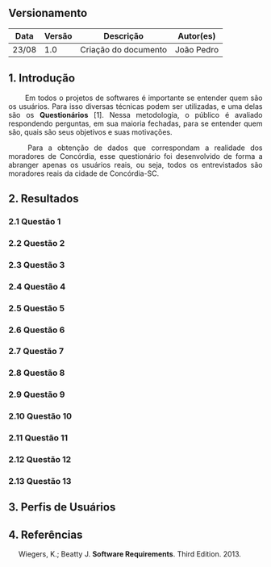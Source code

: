 ## Versionamento
|Data|Versão|Descrição|Autor(es)
|--|--|--|--|
|23/08|1.0|Criação do documento|João Pedro|

## 1. Introdução
<p align = "justify"> &emsp;&emsp; Em todos o projetos de softwares é importante se entender quem são os usuários. Para isso diversas técnicas podem ser utilizadas, e uma delas são os <b>Questionários</b> [1]. Nessa metodologia, o público é avaliado respondendo perguntas, em sua maioria fechadas, para se entender quem são, quais são seus objetivos e suas motivações.</p>
<p align = "justify"> &emsp;&emsp; Para a obtenção de dados que correspondam a realidade dos moradores de Concórdia, esse questionário foi desenvolvido de forma a abranger apenas os usuários reais, ou seja, todos os entrevistados são moradores reais da cidade de Concórdia-SC.</p>

## 2. Resultados
### 2.1 Questão 1
### 2.2 Questão 2
### 2.3 Questão 3
### 2.4 Questão 4
### 2.5 Questão 5
### 2.6 Questão 6
### 2.7 Questão 7
### 2.8 Questão 8
### 2.9 Questão 9
### 2.10 Questão 10
### 2.11 Questão 11
### 2.12 Questão 12
### 2.13 Questão 13

## 3. Perfis de Usuários

## 4. Referências
<p style="text-align: justify; text-indent: 20px">Wiegers, K.; Beatty J. <b>Software Requirements</b>. Third Edition. 2013.</p>
